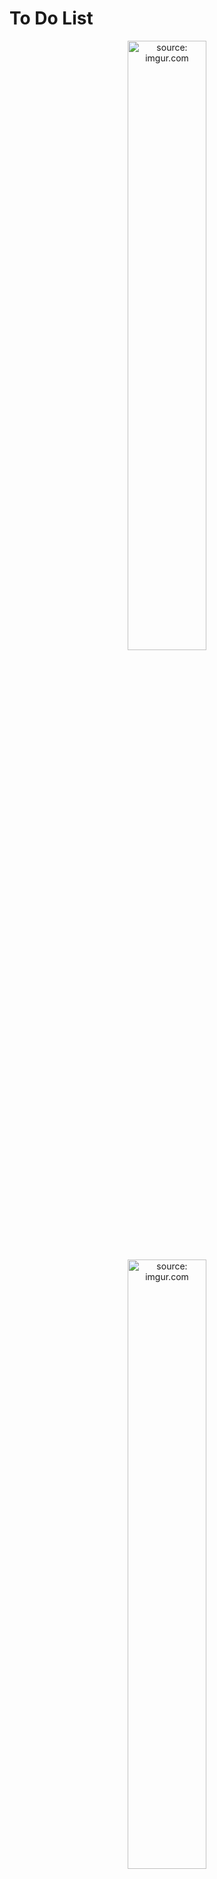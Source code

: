 # To Do List 

<div align=center>
<a href="https://imgur.com/pyfeOzi"><img src="https://i.imgur.com/pyfeOzi.png" title="source: imgur.com"  width=50%/></a>
<a href="https://imgur.com/4oN4XXE"><img src="https://i.imgur.com/4oN4XXE.png" title="source: imgur.com" width=50%//></a>
</div>


## Objetivos:
- [X] Criar uma lista de Afazeres utilizando HTML e CSS
- [X] Utilizar o JS para fazer a inclusão e remoção de itens dinamicamente
- [x] Fazer o estilo da Página no CSS.
- [x] implementar o localStorage para salvar as tarefas


## Updates:
```diff 
! - 13/06/2022 adicionado um novo botão para excluir as tarefas !
! - 14/06/2022 adicionado uma "KeyboardEvent", para adicionar as tarefas apertando a tecla enter !
! - 16/07/2022 reorganização dos arquivos JS e CSS
! - 16/07/2022 refatoração de todo o código Javascript
! - 17/07/2022 alteração no comportamento de algumas funções
! - 17/07/2022 alteração do HTML
! - 17/07/2022 criação de novas funções
! - 17/07/2022 update no CSS
! - 18/07/2022 organizado o código em Javascript em arquivos diferentes
```

## Materias de estudo
- site: [Documentação localStorage](https://developer.mozilla.org/en-US/docs/Web/API/Window/localStorage)
- Fórum: [Remove array item from localstorage](https://stackoverflow.com/questions/38748298/remove-array-item-from-localstorage)

- site: [Array forEach()](https://www.w3schools.com/jsref/jsref_forEach.asp)
  - Vídeo: [Using JavaScript forEach to Loop over an Array](https://www.youtube.com/watch?v=zF48zb631Lg)

- site: [CSS Selector Reference](https://www.w3schools.com/cssref/css_selectors.asp)

- site: [CSS Media Queries - Examples](https://www.w3schools.com/Css/css3_mediaqueries_ex.asp)
  
- vídeo [arrow function](https://www.youtube.com/watch?v=S5Mn0qQzJ-0)

